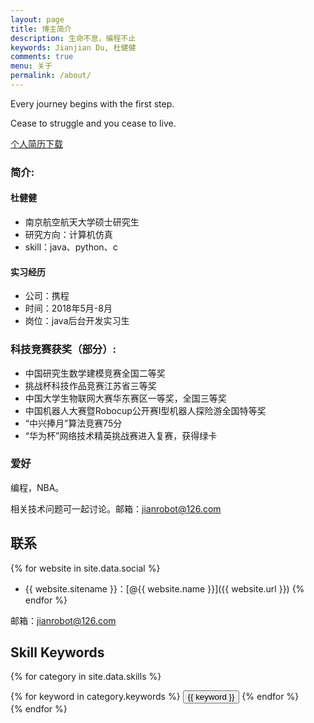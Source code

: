 ```yaml
---
layout: page
title: 博主简介
description: 生命不息，编程不止
keywords: Jianjian Du, 杜健健
comments: true
menu: 关于
permalink: /about/
---
```


Every journey begins with the first step.

Cease to struggle and you cease to live. 

<a role="button" class="btn btn-primary hvr-grow-shadow" href="/assets/files/djj.pdf" target="_blanks">
                <span class="flag-icon flag-icon-cn"></span> 个人简历下载
            </a>

### 简介:

#### 杜健健

- 南京航空航天大学硕士研究生
- 研究方向：计算机仿真
- skill：java、python、c

#### 实习经历

- 公司：携程
- 时间：2018年5月-8月
- 岗位：java后台开发实习生

### 科技竞赛获奖（部分）:

- 中国研究生数学建模竞赛全国二等奖
- 挑战杯科技作品竞赛江苏省三等奖
- 中国大学生物联网大赛华东赛区一等奖，全国三等奖
- 中国机器人大赛暨Robocup公开赛I型机器人探险游全国特等奖
- “中兴捧月”算法竞赛75分
- “华为杯”网络技术精英挑战赛进入复赛，获得绿卡




### 爱好

编程，NBA。

相关技术问题可一起讨论。邮箱：jianrobot@126.com



## 联系

{% for website in site.data.social %}
* {{ website.sitename }}：[@{{ website.name }}]({{ website.url }})
{% endfor %}

邮箱：jianrobot@126.com

## Skill Keywords

{% for category in site.data.skills %}
<div class="btn-inline">
{% for keyword in category.keywords %}
<button class="btn btn-outline" type="button">{{ keyword }}</button>
{% endfor %}
</div>
{% endfor %}
